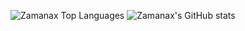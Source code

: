 ![Zamanax Top Languages](https://github-readme-stats.vercel.app/api/top-langs/?username=Zamanax&langs_count=10&layout=compact)
![Zamanax's GitHub stats](https://github-readme-stats.vercel.app/api?username=Zamanax&show_icons=true)

